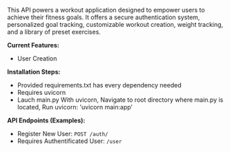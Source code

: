 This API powers a workout application designed to empower users to achieve their fitness goals. 
It offers a secure authentication system, personalized goal tracking, customizable workout creation, 
weight tracking, and a library of preset exercises.

**Current Features:**

* User Creation


**Installation Steps:**
* Provided requirements.txt has every dependency needed
* Requires uvicorn
* Lauch main.py With uvicorn, Navigate to root directory where main.py is located,
Run uvicorn: 'uvicorn main:app'


**API Endpoints (Examples):**
* Register New User: `POST /auth/`
* Requires Authentificated User: `/user`

